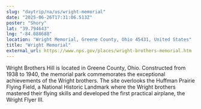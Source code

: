 ```yaml
---
slug: "daytrip/na/us/wright-memorial"
date: "2025-06-26T17:31:06.513Z"
poster: "Shory"
lat: "39.794643"
lng: "-84.088688"
location: "Wright Memorial, Greene County, Ohio 45431, United States"
title: "Wright Memorial"
external_url: https://www.nps.gov/places/wright-brothers-memorial.htm
---
```

Wright Brothers Hill is located in Greene County, Ohio. Constructed from 1938 to 1940, the memorial park commemorates the exceptional achievements of the Wright brothers. The site overlooks the Huffman Prairie Flying Field, a National Historic Landmark where the Wright brothers mastered their flying skills and developed the first practical airplane, the Wright Flyer III.